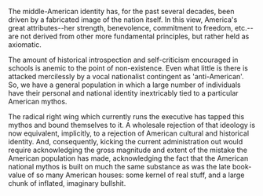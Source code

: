 The middle-American identity has, for the past several decades, been driven by a
fabricated image of the nation itself. In this view, America's great
attributes--her strength, benevolence, commitment to freedom, etc.--are not
derived from other more fundamental principles, but rather held as axiomatic.

The amount of historical introspection and self-criticism encouraged in schools
is anemic to the point of non-existence. Even what little is there is attacked
mercilessly by a vocal nationalist contingent as 'anti-American'. So, we have a
general population in which a large number of individuals have their personal
and national identity inextricably tied to a particular American mythos.

The radical right wing which currently runs the executive has tapped this mythos
and bound themselves to it. A wholesale rejection of that ideology is now
equivalent, implicitly, to a rejection of American cultural and historical
identity. And, consequently, kicking the current administration out would
require acknowledging the gross magnitude and extent of the mistake the American
population has made, acknowledging the fact that the American national mythos is
built on much the same substance as was the late book-value of so many American
houses: some kernel of real stuff, and a large chunk of inflated, imaginary
bullshit.
